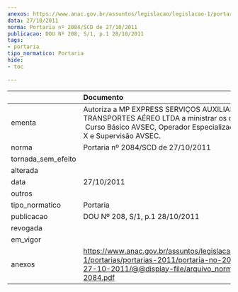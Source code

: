 ```yaml
---
anexos: https://www.anac.gov.br/assuntos/legislacao/legislacao-1/portarias/portarias-2011/portaria-no-2084-scd-de-27-10-2011/@@display-file/arquivo_norma/PA2011-2084.pdf
data: 27/10/2011
norma: Portaria nº 2084/SCD de 27/10/2011
publicacao: DOU Nº 208, S/1, p.1 28/10/2011
tags:
- portaria
tipo_normatico: Portaria
hide: 
- toc 
 
---
```


|                    | Documento                                                                                                                                                             |
|:-------------------|:----------------------------------------------------------------------------------------------------------------------------------------------------------------------|
| ementa             | Autoriza a MP EXPRESS SERVIÇOS AUXILIARES DE TRANSPORTES AÉREO LTDA a ministrar os cursos;  Curso Básico AVSEC, Operador Especializado de Raios-X e Supervisão AVSEC. |
| norma              | Portaria nº 2084/SCD de 27/10/2011                                                                                                                                    |
| tornada_sem_efeito |                                                                                                                                                                       |
| alterada           |                                                                                                                                                                       |
| data               | 27/10/2011                                                                                                                                                            |
| outros             |                                                                                                                                                                       |
| tipo_normatico     | Portaria                                                                                                                                                              |
| publicacao         | DOU Nº 208, S/1, p.1 28/10/2011                                                                                                                                       |
| revogada           |                                                                                                                                                                       |
| em_vigor           |                                                                                                                                                                       |
| anexos             | https://www.anac.gov.br/assuntos/legislacao/legislacao-1/portarias/portarias-2011/portaria-no-2084-scd-de-27-10-2011/@@display-file/arquivo_norma/PA2011-2084.pdf     |